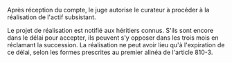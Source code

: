 Après réception du compte, le juge autorise le curateur à procéder à la réalisation de l'actif subsistant.

Le projet de réalisation est notifié aux héritiers connus. S'ils sont encore dans le délai pour accepter, ils peuvent s'y opposer dans les trois mois en réclamant la succession. La réalisation ne peut avoir lieu qu'à l'expiration de ce délai, selon les formes prescrites au premier alinéa de l'article 810-3.

